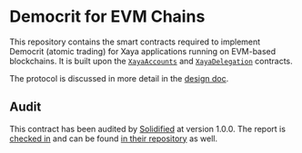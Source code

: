 # Democrit for EVM Chains

This repository contains the smart contracts required to implement
Democrit (atomic trading) for Xaya applications running on EVM-based
blockchains.  It is built upon the
[`XayaAccounts`](https://github.com/xaya/polygon-contract) and
[`XayaDelegation`](https://github.com/xaya/delegation-contract) contracts.

The protocol is discussed in more detail in the
[design doc](https://docs.google.com/document/d/16B-vPKtpjbiCl6XCQaO2-7p8xN-2o5JveYJDHVCIxAw/edit?usp=sharing).

## Audit

This contract has been audited by [Solidified](https://solidified.io/)
at version 1.0.0.  The report is [checked in](audit/Solidified_20230530.pdf)
and can be found [in their
repository](https://github.com/solidified-platform/audits/blob/master/Audit%20Report%20-%20Xaya%20Democrit.pdf)
as well.
